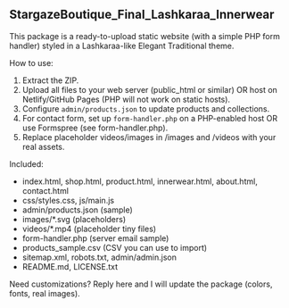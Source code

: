 StargazeBoutique_Final_Lashkaraa_Innerwear
------------------------------------------
This package is a ready-to-upload static website (with a simple PHP form handler) styled in a Lashkaraa-like Elegant Traditional theme.

How to use:
1. Extract the ZIP.
2. Upload all files to your web server (public_html or similar) OR host on Netlify/GitHub Pages (PHP will not work on static hosts).
3. Configure `admin/products.json` to update products and collections.
4. For contact form, set up `form-handler.php` on a PHP-enabled host OR use Formspree (see form-handler.php).
5. Replace placeholder videos/images in /images and /videos with your real assets.

Included:
- index.html, shop.html, product.html, innerwear.html, about.html, contact.html
- css/styles.css, js/main.js
- admin/products.json (sample)
- images/*.svg (placeholders)
- videos/*.mp4 (placeholder tiny files)
- form-handler.php (server email sample)
- products_sample.csv (CSV you can use to import)
- sitemap.xml, robots.txt, admin/admin.json
- README.md, LICENSE.txt

Need customizations? Reply here and I will update the package (colors, fonts, real images).
